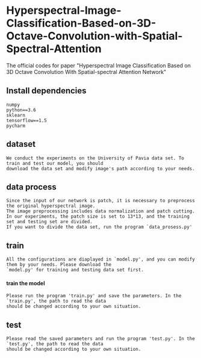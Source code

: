 # Hyperspectral-Image-Classification-Based-on-3D-Octave-Convolution-with-Spatial-Spectral-Attention
The official codes for paper "Hyperspectral Image Classification Based on 3D Octave Convolution With Spatial-spectral Attention Network"
## Install dependencies
    numpy
    python==3.6
    sklearn
    tensorflow==1.5
    pycharm
## dataset
    We conduct the experiments on the University of Pavia data set. To train and test our model, you should 
    download the data set and modify image's path according to your needs.
## data process 
    Since the input of our network is patch, it is necessary to preprocess the original hyperspectral image. 
    The image preprocessing includes data normalization and patch cutting. 
    In our experiments, the patch size is set to 13*13, and the training set and testing set are divided.
    If you want to divide the data set, run the program `data_prosess.py'      
## train
    All the configurations are diaplayed in `model.py', and you can modify them by your needs. Please download the
    `model.py' for training and testing data set first.    
#### train the model
    Please run the program 'train.py' and save the parameters. In the `train.py', the path to read the data
    should be changed according to your own situation.
## test
    Please read the saved parameters and run the program 'test.py'. In the `test.py', the path to read the data
    should be changed according to your own situation.
    
